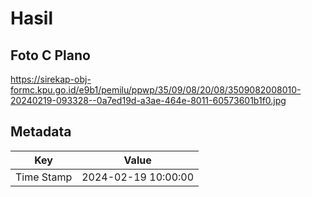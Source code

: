 # Hasil

## Foto C Plano

https://sirekap-obj-formc.kpu.go.id/e9b1/pemilu/ppwp/35/09/08/20/08/3509082008010-20240219-093328--0a7ed19d-a3ae-464e-8011-60573601b1f0.jpg


## Metadata

| Key        | Value               |
| ---------- | ------------------- |
| Time Stamp | 2024-02-19 10:00:00 |



